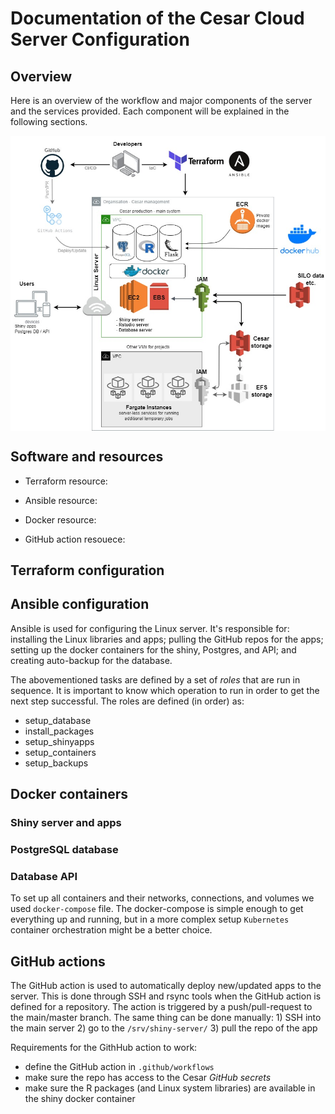 # Documentation of the Cesar Cloud Server Configuration
## Overview

Here is an overview of the workflow and major components of the server
and the services provided. Each component will be explained in the
following sections.

<img src="AWS_architecture.jpg" width="700" style="display: block; margin: auto;" />

## Software and resources

-   Terraform resource:

-   Ansible resource:

-   Docker resource:

-   GitHub action resouece:

## Terraform configuration

## Ansible configuration
Ansible is used for configuring the Linux server. It's responsible for: installing the Linux libraries and apps; pulling the GitHub repos for the apps; setting up the docker containers for the shiny, Postgres, and API; and creating auto-backup for the database.

The abovementioned tasks are defined by a set of *roles* that are run in sequence. It is important to know which operation to run in order to get the next step successful. The roles are defined (in order) as:
- setup_database
- install_packages
- setup_shinyapps
- setup_containers
- setup_backups

## Docker containers

### Shiny server and apps

### PostgreSQL database

### Database API

To set up all containers and their networks, connections, and volumes we used `docker-compose` file. The docker-compose is simple enough to get everything up and running, but in a more complex setup `Kubernetes` container orchestration might be a better choice.

## GitHub actions
The GitHub action is used to automatically deploy new/updated apps to the server. This is done through SSH and rsync tools when the GitHub action is defined for a repository. The action is triggered by a push/pull-request to the main/master branch. The same thing can be done manually: 1) SSH into the main server 2) go to the `/srv/shiny-server/` 3) pull the repo of the app

Requirements for the GithHub action to work:
 - define the GitHub action in `.github/workflows`
 - make sure the repo has access to the Cesar *GitHub secrets*
 - make sure the R packages (and Linux system libraries) are available in the shiny docker container
